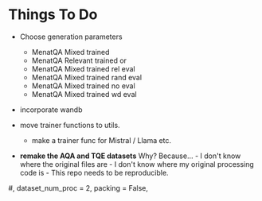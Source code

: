 # Things To Do
- Choose generation parameters
    - MenatQA Mixed trained
    - MenatQA Relevant trained
    or
    - MenatQA Mixed trained rel eval
    - MenatQA Mixed trained rand eval
    - MenatQA Mixed trained no eval
    - MenatQA Mixed trained wd eval


- incorporate wandb
    
- move trainer functions to utils.
    - make a trainer func for Mistral / Llama etc.


- **remake the AQA and TQE datasets**
    Why? Because...
        - I don't know where the original files are
        - I don't know where my original processing code is
        - This repo needs to be reproducible. 


 #,
    dataset_num_proc = 2,
    packing = False,    